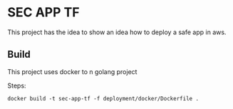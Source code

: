 # SEC APP TF

This project has the idea to show an idea how to deploy a safe app in aws.

## Build

This project uses docker to n golang project

Steps:
```
docker build -t sec-app-tf -f deployment/docker/Dockerfile .
```
